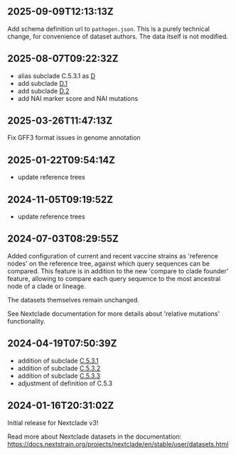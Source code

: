 ## 2025-09-09T12:13:13Z

Add schema definition url to `pathogen.json`. This is a purely technical change, for convenience of dataset authors. The data itself is not modified.

## 2025-08-07T09:22:32Z

 - alias subclade C.5.3.1 as [D](https://github.com/influenza-clade-nomenclature/seasonal_A-H1N1pdm_NA/blob/c7e0512eaf79c474915edb1004cf13244778b584/subclades/D.yml)
 - add subclade [D.1](https://github.com/influenza-clade-nomenclature/seasonal_A-H1N1pdm_NA/blob/c7e0512eaf79c474915edb1004cf13244778b584/subclades/D.1.yml)
 - add subclade [D.2](https://github.com/influenza-clade-nomenclature/seasonal_A-H1N1pdm_NA/blob/c7e0512eaf79c474915edb1004cf13244778b584/subclades/D.2.yml)
 - add NAI marker score and NAI mutations

## 2025-03-26T11:47:13Z

Fix GFF3 format issues in genome annotation


## 2025-01-22T09:54:14Z

 - update reference trees

## 2024-11-05T09:19:52Z

 - update reference trees

## 2024-07-03T08:29:55Z

Added configuration of current and recent vaccine strains as 'reference nodes' on the reference tree, against which query sequences can be compared. This feature is in addition to the new 'compare to clade founder' feature, allowing to compare each query sequence to the most ancestral node of a clade or lineage.

The datasets themselves remain unchanged.

See Nextclade documentation for more details about 'relative mutations' functionality.

## 2024-04-19T07:50:39Z

 - addition of subclade [C.5.3.1](https://github.com/influenza-clade-nomenclature/seasonal_A-H1N1pdm_NA/blob/main/subclades/C.5.3.1.yml)
 - addition of subclade [C.5.3.2](https://github.com/influenza-clade-nomenclature/seasonal_A-H1N1pdm_NA/blob/main/subclades/C.5.3.2.yml)
 - addition of subclade [C.5.3.3](https://github.com/influenza-clade-nomenclature/seasonal_A-H1N1pdm_NA/blob/main/subclades/C.5.3.3.yml)
 - adjustment of definition of C.5.3

## 2024-01-16T20:31:02Z

Initial release for Nextclade v3!

Read more about Nextclade datasets in the documentation: https://docs.nextstrain.org/projects/nextclade/en/stable/user/datasets.html
